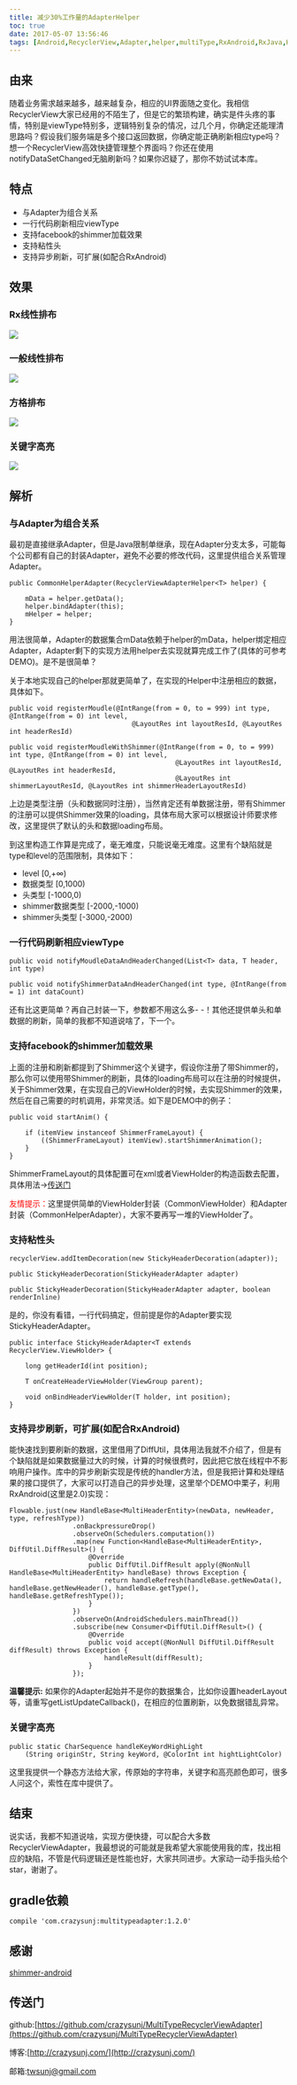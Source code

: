 ```yaml
---
title: 减少30%工作量的AdapterHelper
toc: true
date: 2017-05-07 13:56:46
tags: [Android,RecyclerView,Adapter,helper,multiType,RxAndroid,RxJava,HighLight,DiffUtil]
---
```


## 由来
随着业务需求越来越多，越来越复杂，相应的UI界面随之变化。我相信RecyclerView大家已经用的不陌生了，但是它的繁琐构建，确实是件头疼的事情，特别是viewType特别多，逻辑特别复杂的情况，过几个月，你确定还能理清思路吗？假设我们服务端是多个接口返回数据，你确定能正确刷新相应type吗？想一个RecyclerView高效快捷管理整个界面吗？你还在使用notifyDataSetChanged无脑刷新吗？如果你迟疑了，那你不妨试试本库。

<!--  more-->

## 特点

* 与Adapter为组合关系
* 一行代码刷新相应viewType
* 支持facebook的shimmer加载效果
* 支持粘性头
* 支持异步刷新，可扩展(如配合RxAndroid)

## 效果
### Rx线性排布
![](/img/adapterHelper1.gif)

### 一般线性排布
![](/img/adapterHelper2.gif)

### 方格排布
![](/img/adapterHelper3.gif)

### 关键字高亮
![](/img/adapterHelper4.gif)

## 解析
### 与Adapter为组合关系
最初是直接继承Adapter，但是Java限制单继承，现在Adapter分支太多，可能每个公司都有自己的封装Adapter，避免不必要的修改代码，这里提供组合关系管理Adapter。

```
public CommonHelperAdapter(RecyclerViewAdapterHelper<T> helper) {

    mData = helper.getData();
    helper.bindAdapter(this);
    mHelper = helper;
}
```

用法很简单，Adapter的数据集合mData依赖于helper的mData，helper绑定相应Adapter，Adapter剩下的实现方法用helper去实现就算完成工作了(具体的可参考DEMO)。是不是很简单？

关于本地实现自己的helper那就更简单了，在实现的Helper中注册相应的数据，具体如下。

```
public void registerMoudle(@IntRange(from = 0, to = 999) int type, @IntRange(from = 0) int level,
                               @LayoutRes int layoutResId, @LayoutRes int headerResId) 

public void registerMoudleWithShimmer(@IntRange(from = 0, to = 999) int type, @IntRange(from = 0) int level,
                                          @LayoutRes int layoutResId, @LayoutRes int headerResId,
                                          @LayoutRes int shimmerLayoutResId, @LayoutRes int shimmerHeaderLayoutResId)
```

上边是类型注册（头和数据同时注册），当然肯定还有单数据注册，带有Shimmer的注册可以提供Shimmer效果的loading，具体布局大家可以根据设计师要求修改，这里提供了默认的头和数据loading布局。

到这里构造工作算是完成了，毫无难度，只能说毫无难度。这里有个缺陷就是type和level的范围限制，具体如下：

* level [0,+∞)
* 数据类型 [0,1000)
* 头类型 [-1000,0)
* shimmer数据类型 [-2000,-1000)
* shimmer头类型 [-3000,-2000)

### 一行代码刷新相应viewType

```
public void notifyMoudleDataAndHeaderChanged(List<T> data, T header, int type)

public void notifyShimmerDataAndHeaderChanged(int type, @IntRange(from = 1) int dataCount) 
```

还有比这更简单？再自己封装一下，参数都不用这么多- -！其他还提供单头和单数据的刷新，简单的我都不知道说啥了，下一个。

### 支持facebook的shimmer加载效果

上面的注册和刷新都提到了Shimmer这个关键字，假设你注册了带Shimmer的，那么你可以使用带Shimmer的刷新，具体的loading布局可以在注册的时候提供，关于Shimmer效果，在实现自己的ViewHolder的时候，去实现Shimmer的效果，然后在自己需要的时机调用，非常灵活。如下是DEMO中的例子：

```
public void startAnim() {

    if (itemView instanceof ShimmerFrameLayout) {
        ((ShimmerFrameLayout) itemView).startShimmerAnimation();
    }
}
```

ShimmerFrameLayout的具体配置可在xml或者ViewHolder的构造函数去配置，具体用法->[传送门](https://github.com/facebook/shimmer-android)

<font color="red">友情提示：</font>这里提供简单的ViewHolder封装（CommonViewHolder）和Adapter封装（CommonHelperAdapter），大家不要再写一堆的ViewHolder了。

### 支持粘性头

```
recyclerView.addItemDecoration(new StickyHeaderDecoration(adapter));

public StickyHeaderDecoration(StickyHeaderAdapter adapter)

public StickyHeaderDecoration(StickyHeaderAdapter adapter, boolean renderInline)
```

是的，你没有看错，一行代码搞定，但前提是你的Adapter要实现StickyHeaderAdapter。

```
public interface StickyHeaderAdapter<T extends RecyclerView.ViewHolder> {

    long getHeaderId(int position);

    T onCreateHeaderViewHolder(ViewGroup parent);

    void onBindHeaderViewHolder(T holder, int position);
}
```

### 支持异步刷新，可扩展(如配合RxAndroid)

能快速找到要刷新的数据，这里借用了DiffUtil，具体用法我就不介绍了，但是有个缺陷就是如果数据量过大的时候，计算的时候很费时，因此把它放在线程中不影响用户操作。库中的异步刷新实现是传统的handler方法，但是我把计算和处理结果的接口提供了，大家可以打造自己的异步处理，这里举个DEMO中栗子，利用RxAndroid(这里是2.0)实现：

```
Flowable.just(new HandleBase<MultiHeaderEntity>(newData, newHeader, type, refreshType))
                .onBackpressureDrop()
                .observeOn(Schedulers.computation())
                .map(new Function<HandleBase<MultiHeaderEntity>, DiffUtil.DiffResult>() {
                    @Override
                    public DiffUtil.DiffResult apply(@NonNull HandleBase<MultiHeaderEntity> handleBase) throws Exception {
                        return handleRefresh(handleBase.getNewData(), handleBase.getNewHeader(), handleBase.getType(), handleBase.getRefreshType());
                    }
                })
                .observeOn(AndroidSchedulers.mainThread())
                .subscribe(new Consumer<DiffUtil.DiffResult>() {
                    @Override
                    public void accept(@NonNull DiffUtil.DiffResult diffResult) throws Exception {
                        handleResult(diffResult);
                    }
                });
```

**温馨提示:** 如果你的Adapter起始并不是你的数据集合，比如你设置headerLayout等，请重写getListUpdateCallback()，在相应的位置刷新，以免数据错乱异常。

### 关键字高亮

```
public static CharSequence handleKeyWordHighLight
    (String originStr, String keyWord, @ColorInt int hightLightColor)
```
这里我提供一个静态方法给大家，传原始的字符串，关键字和高亮颜色即可，很多人问这个，索性在库中提供了。

## 结束

说实话，我都不知道说啥，实现方便快捷，可以配合大多数RecyclerViewAdapter，我最想说的可能就是我希望大家能使用我的库，找出相应的缺陷，不管是代码逻辑还是性能也好，大家共同进步。大家动一动手指头给个star，谢谢了。

## gradle依赖

```
compile 'com.crazysunj:multitypeadapter:1.2.0'
```

## 感谢

[shimmer-android](https://github.com/facebook/shimmer-android)

## 传送门

github:[https://github.com/crazysunj/MultiTypeRecyclerViewAdapter](https://github.com/crazysunj/MultiTypeRecyclerViewAdapter)

博客:[http://crazysunj.com/](http://crazysunj.com/)

邮箱:twsunj@gmail.com


